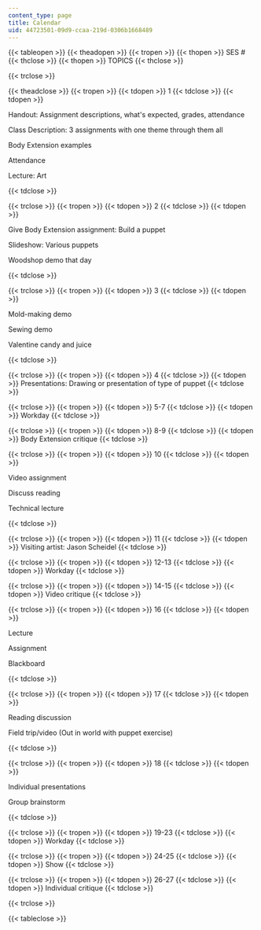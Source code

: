 ```yaml
---
content_type: page
title: Calendar
uid: 44723501-09d9-ccaa-219d-0306b1668489
---
```


{{< tableopen >}}
{{< theadopen >}}
{{< tropen >}}
{{< thopen >}}
SES #
{{< thclose >}}
{{< thopen >}}
TOPICS
{{< thclose >}}

{{< trclose >}}

{{< theadclose >}}
{{< tropen >}}
{{< tdopen >}}
1
{{< tdclose >}}
{{< tdopen >}}


Handout: Assignment descriptions, what's expected, grades, attendance

Class Description: 3 assignments with one theme through them all

Body Extension examples

Attendance

Lecture: Art


{{< tdclose >}}

{{< trclose >}}
{{< tropen >}}
{{< tdopen >}}
2
{{< tdclose >}}
{{< tdopen >}}


Give Body Extension assignment: Build a puppet

Slideshow: Various puppets

Woodshop demo that day


{{< tdclose >}}

{{< trclose >}}
{{< tropen >}}
{{< tdopen >}}
3
{{< tdclose >}}
{{< tdopen >}}


Mold-making demo

Sewing demo

Valentine candy and juice


{{< tdclose >}}

{{< trclose >}}
{{< tropen >}}
{{< tdopen >}}
4
{{< tdclose >}}
{{< tdopen >}}
Presentations: Drawing or presentation of type of puppet
{{< tdclose >}}

{{< trclose >}}
{{< tropen >}}
{{< tdopen >}}
5-7
{{< tdclose >}}
{{< tdopen >}}
Workday
{{< tdclose >}}

{{< trclose >}}
{{< tropen >}}
{{< tdopen >}}
8-9
{{< tdclose >}}
{{< tdopen >}}
Body Extension critique
{{< tdclose >}}

{{< trclose >}}
{{< tropen >}}
{{< tdopen >}}
10
{{< tdclose >}}
{{< tdopen >}}


Video assignment

Discuss reading

Technical lecture


{{< tdclose >}}

{{< trclose >}}
{{< tropen >}}
{{< tdopen >}}
11
{{< tdclose >}}
{{< tdopen >}}
Visiting artist: Jason Scheidel
{{< tdclose >}}

{{< trclose >}}
{{< tropen >}}
{{< tdopen >}}
12-13
{{< tdclose >}}
{{< tdopen >}}
Workday
{{< tdclose >}}

{{< trclose >}}
{{< tropen >}}
{{< tdopen >}}
14-15
{{< tdclose >}}
{{< tdopen >}}
Video critique
{{< tdclose >}}

{{< trclose >}}
{{< tropen >}}
{{< tdopen >}}
16
{{< tdclose >}}
{{< tdopen >}}


Lecture

Assignment

Blackboard


{{< tdclose >}}

{{< trclose >}}
{{< tropen >}}
{{< tdopen >}}
17
{{< tdclose >}}
{{< tdopen >}}


Reading discussion

Field trip/video (Out in world with puppet exercise)


{{< tdclose >}}

{{< trclose >}}
{{< tropen >}}
{{< tdopen >}}
18
{{< tdclose >}}
{{< tdopen >}}


Individual presentations

Group brainstorm


{{< tdclose >}}

{{< trclose >}}
{{< tropen >}}
{{< tdopen >}}
19-23
{{< tdclose >}}
{{< tdopen >}}
Workday
{{< tdclose >}}

{{< trclose >}}
{{< tropen >}}
{{< tdopen >}}
24-25
{{< tdclose >}}
{{< tdopen >}}
Show
{{< tdclose >}}

{{< trclose >}}
{{< tropen >}}
{{< tdopen >}}
26-27
{{< tdclose >}}
{{< tdopen >}}
Individual critique
{{< tdclose >}}

{{< trclose >}}

{{< tableclose >}}